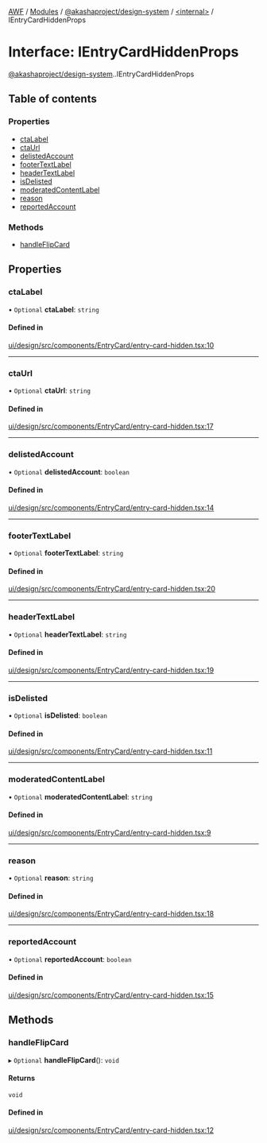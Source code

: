 [AWF](../README.md) / [Modules](../modules.md) / [@akashaproject/design-system](../modules/akashaproject_design_system.md) / [<internal\>](../modules/akashaproject_design_system._internal_.md) / IEntryCardHiddenProps

# Interface: IEntryCardHiddenProps

[@akashaproject/design-system](../modules/akashaproject_design_system.md).[<internal>](../modules/akashaproject_design_system._internal_.md).IEntryCardHiddenProps

## Table of contents

### Properties

- [ctaLabel](akashaproject_design_system._internal_.IEntryCardHiddenProps.md#ctalabel)
- [ctaUrl](akashaproject_design_system._internal_.IEntryCardHiddenProps.md#ctaurl)
- [delistedAccount](akashaproject_design_system._internal_.IEntryCardHiddenProps.md#delistedaccount)
- [footerTextLabel](akashaproject_design_system._internal_.IEntryCardHiddenProps.md#footertextlabel)
- [headerTextLabel](akashaproject_design_system._internal_.IEntryCardHiddenProps.md#headertextlabel)
- [isDelisted](akashaproject_design_system._internal_.IEntryCardHiddenProps.md#isdelisted)
- [moderatedContentLabel](akashaproject_design_system._internal_.IEntryCardHiddenProps.md#moderatedcontentlabel)
- [reason](akashaproject_design_system._internal_.IEntryCardHiddenProps.md#reason)
- [reportedAccount](akashaproject_design_system._internal_.IEntryCardHiddenProps.md#reportedaccount)

### Methods

- [handleFlipCard](akashaproject_design_system._internal_.IEntryCardHiddenProps.md#handleflipcard)

## Properties

### ctaLabel

• `Optional` **ctaLabel**: `string`

#### Defined in

[ui/design/src/components/EntryCard/entry-card-hidden.tsx:10](https://github.com/AKASHAorg/akasha-world-framework/blob/d81a7246/ui/design/src/components/EntryCard/entry-card-hidden.tsx#L10)

___

### ctaUrl

• `Optional` **ctaUrl**: `string`

#### Defined in

[ui/design/src/components/EntryCard/entry-card-hidden.tsx:17](https://github.com/AKASHAorg/akasha-world-framework/blob/d81a7246/ui/design/src/components/EntryCard/entry-card-hidden.tsx#L17)

___

### delistedAccount

• `Optional` **delistedAccount**: `boolean`

#### Defined in

[ui/design/src/components/EntryCard/entry-card-hidden.tsx:14](https://github.com/AKASHAorg/akasha-world-framework/blob/d81a7246/ui/design/src/components/EntryCard/entry-card-hidden.tsx#L14)

___

### footerTextLabel

• `Optional` **footerTextLabel**: `string`

#### Defined in

[ui/design/src/components/EntryCard/entry-card-hidden.tsx:20](https://github.com/AKASHAorg/akasha-world-framework/blob/d81a7246/ui/design/src/components/EntryCard/entry-card-hidden.tsx#L20)

___

### headerTextLabel

• `Optional` **headerTextLabel**: `string`

#### Defined in

[ui/design/src/components/EntryCard/entry-card-hidden.tsx:19](https://github.com/AKASHAorg/akasha-world-framework/blob/d81a7246/ui/design/src/components/EntryCard/entry-card-hidden.tsx#L19)

___

### isDelisted

• `Optional` **isDelisted**: `boolean`

#### Defined in

[ui/design/src/components/EntryCard/entry-card-hidden.tsx:11](https://github.com/AKASHAorg/akasha-world-framework/blob/d81a7246/ui/design/src/components/EntryCard/entry-card-hidden.tsx#L11)

___

### moderatedContentLabel

• `Optional` **moderatedContentLabel**: `string`

#### Defined in

[ui/design/src/components/EntryCard/entry-card-hidden.tsx:9](https://github.com/AKASHAorg/akasha-world-framework/blob/d81a7246/ui/design/src/components/EntryCard/entry-card-hidden.tsx#L9)

___

### reason

• `Optional` **reason**: `string`

#### Defined in

[ui/design/src/components/EntryCard/entry-card-hidden.tsx:18](https://github.com/AKASHAorg/akasha-world-framework/blob/d81a7246/ui/design/src/components/EntryCard/entry-card-hidden.tsx#L18)

___

### reportedAccount

• `Optional` **reportedAccount**: `boolean`

#### Defined in

[ui/design/src/components/EntryCard/entry-card-hidden.tsx:15](https://github.com/AKASHAorg/akasha-world-framework/blob/d81a7246/ui/design/src/components/EntryCard/entry-card-hidden.tsx#L15)

## Methods

### handleFlipCard

▸ `Optional` **handleFlipCard**(): `void`

#### Returns

`void`

#### Defined in

[ui/design/src/components/EntryCard/entry-card-hidden.tsx:12](https://github.com/AKASHAorg/akasha-world-framework/blob/d81a7246/ui/design/src/components/EntryCard/entry-card-hidden.tsx#L12)
